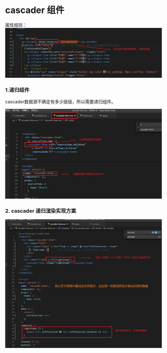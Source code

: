 # cascader 组件

属性规则：
![1](./1vue属性不能短横线连接.png)


### 1.递归组件
cascader数据源不确定有多少层级，所以需要递归组件。

![2](./2vue递归组件.png)



### 2. cascader 递归渲染实现方案
![2](./2vue递归组件2.png)
